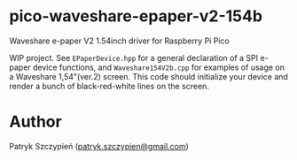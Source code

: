 # pico-waveshare-epaper-v2-154b
Waveshare e-paper V2 1.54inch driver for Raspberry Pi Pico

WIP project. See `EPaperDevice.hpp` for a general declaration of a SPI e-paper device functions, and `Waveshare154V2b.cpp` for examples of usage on a Waveshare 1,54"(ver.2) screen.
This code should initialize your device and render a bunch of black-red-white lines on the screen.

# Author
Patryk Szczypień (patryk.szczypien@gmail.com)
